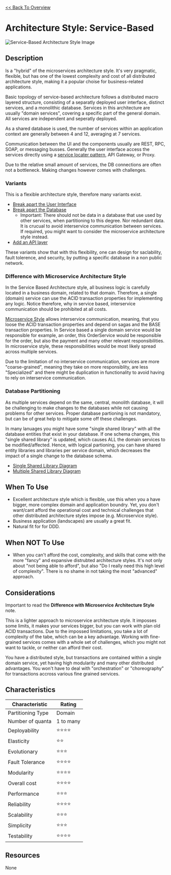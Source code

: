 [<< Back To Overview](./readme.md)

# Architecture Style: Service-Based

![Service-Based Architecture Style Image](https://fundamentalsofsoftwarearchitecture.com/images/book/fosa_1301.png)

## Description

Is a "hybrid" of the microservices architecture style. It's very pragmatic, flexible, but has one of the lowest complexity and cost of all distributed architecture style, making it a popular choise for business-related applications.

Basic topology of service-based architecture follows a distributed macro layered structure, consisting of a separatly deployed user interface, distinct services, and a monolithic database. Services in this architecture are usually "domain services", covering a specific part of the general domain. All services are independent and seperatly deployed.

As a shared database is used, the number of services within an application context are generally between 4 and 12, averaging at 7 services.

Communication between the UI and the components usually are REST, RPC, SOAP, or messaging busses. Generally the user interface access the services directly using a [service locater pattern](https://en.wikipedia.org/wiki/Service_locator_pattern), API Gateway, or Proxy.

Due to the relative small amount of services, the DB connections are often not a bottleneck. Making changes however comes with challenges.

### Variants

This is a flexible architecture style, therefore many variants exist.

* [Break apart the User Interface](https://fundamentalsofsoftwarearchitecture.com/images/book/fosa_1302.png)
* [Break apart the Database](https://fundamentalsofsoftwarearchitecture.com/images/book/fosa_1303.png)
    * Important: There should not be data in a database that use used by other services, when partitioning to this degree. Nor redundant data. It is crucual to avoid interservice communication between services. If required, you might want to consider the microservice architecture style instead. 
* [Add an API layer](https://fundamentalsofsoftwarearchitecture.com/images/book/fosa_1304.png)

These variants show that with this flexibility, one can design for saclability, fault tolerence, and security, by putting a specific database in a non public network.

### Difference with Microservice Architecture Style

In the Service Based Architecture style, all business logic is carefully located in a business domain, related to that domain. Therefore, a single (domain) service can use the ACID transaction properties for implementing any logic. Notice therefore, why in service based, interservice communication should be prohibited at all costs.

[Microservice Style](./microservices.md) allows interservice communication, meaning, that you loose the ACID transaction properties and depend on sagas and the BASE transaction properties. In Service based a single domain service would be responsible for example, an order, this OrderService would be responsible for the order, but also the payment and many other relevant responsibilities. In microservice style, these responsibilities would be most likely spread across multiple services.

Due to the limitation of no interservice communication, services are more "coarse-grained", meaning they take on more responsiblity, are less "Specialized" and there might be duplication in functionality to avoid having to rely on interservice communication.

### Database Partitioning

As multiple services depend on the same, central, monolith database, it will be challenging to make changes to the databases while not causing problems for other services. Proper database partioning is not mandatory, but can be of great help to mitigate some off these challenges.

In many lanuages you might have some "single shared library" with all the database entities that exist in your database. If one schema changes, this "single shared library" is updated, which causes ALL the domain services to be modified/affected. Hence, with logical partioning, you can have shared entity libraries and libraries per service domain, which decreases the impact of a single change to the database schema.

* [Single Shared Library Diagram](https://fundamentalsofsoftwarearchitecture.com/images/book/fosa_1306.png)
* [Multiple Shared Library Diagram](https://fundamentalsofsoftwarearchitecture.com/images/book/fosa_1306.png)

## When To Use

* Excellent architecture style which is flexible, use this when you a have bigger, more complex domain and application boundry. Yet, you don't want/cant afford the operational cost and technical challenges that other distributed architecture styles impose (e.g. Microservice style).
* Business application (landscapes) are usually a great fit.
* Natural fit for for DDD.


## When NOT To Use

* When you can't afford the cost, complexity, and skills that come with the more "fancy" and expansive distrubted architecture styles. It's not only about "not being able to afford", but also "Do I really need this high level of complexity". There is no shame in not taking the most "advanced" approach.

## Considerations

Important to read the **Difference with Microservice Architecture Style** note.

This is a lighter approach to microservice architecture style. It imposses some limits, it makes your services bigger, but you can work with plan old ACID transactions. Due to the impossed limitations, you take a lot of complexity of the tabe, which can be a key advantage. Working with fine-grained services comes with a whole set of challenges, which you might not want to tackle, or neither can afford their cost.

You have a distributed style, but transactions are contained within a single domain service, yet having high modularity and many other distributed advantages. You won't have to deal with "orchestration" or "choreography" for transactions accross various fine grained services.

## Characteristics

| Characteristic    | Rating       |
| ---               | ---          |
| Partitioning Type | Domain    |
| Number of quanta  | 1 to many            |
| Deployability     | ⭐⭐⭐⭐           |
| Elasticity        | ⭐⭐           |
| Evolutionary      | ⭐⭐⭐           |
| Fault Tolerance   | ⭐⭐⭐⭐           |
| Modularity        | ⭐⭐⭐⭐           |
| Overall cost      | ⭐⭐⭐⭐ |
| Performance       | ⭐⭐⭐        |
| Reliability       | ⭐⭐⭐⭐      |
| Scalability       | ⭐⭐⭐           |
| Simplicity        | ⭐⭐⭐ |
| Testability       | ⭐⭐⭐⭐        |

## Resources

None